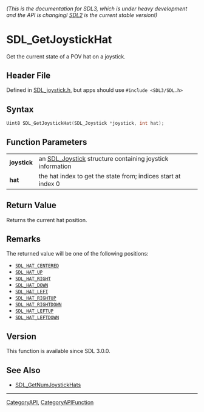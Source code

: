 ###### (This is the documentation for SDL3, which is under heavy development and the API is changing! [SDL2](https://wiki.libsdl.org/SDL2/) is the current stable version!)
# SDL_GetJoystickHat

Get the current state of a POV hat on a joystick.

## Header File

Defined in [SDL_joystick.h](https://github.com/libsdl-org/SDL/blob/main/include/SDL3/SDL_joystick.h), but apps should use `#include <SDL3/SDL.h>`

## Syntax

```c
Uint8 SDL_GetJoystickHat(SDL_Joystick *joystick, int hat);

```

## Function Parameters

|                  |                                                                           |
| ---------------- | ------------------------------------------------------------------------- |
| **joystick**     | an [SDL_Joystick](SDL_Joystick) structure containing joystick information |
| **hat**          | the hat index to get the state from; indices start at index 0             |

## Return Value

Returns the current hat position.

## Remarks

The returned value will be one of the following positions:

- [`SDL_HAT_CENTERED`](SDL_HAT_CENTERED)
- [`SDL_HAT_UP`](SDL_HAT_UP)
- [`SDL_HAT_RIGHT`](SDL_HAT_RIGHT)
- [`SDL_HAT_DOWN`](SDL_HAT_DOWN)
- [`SDL_HAT_LEFT`](SDL_HAT_LEFT)
- [`SDL_HAT_RIGHTUP`](SDL_HAT_RIGHTUP)
- [`SDL_HAT_RIGHTDOWN`](SDL_HAT_RIGHTDOWN)
- [`SDL_HAT_LEFTUP`](SDL_HAT_LEFTUP)
- [`SDL_HAT_LEFTDOWN`](SDL_HAT_LEFTDOWN)

## Version

This function is available since SDL 3.0.0.

## See Also

* [SDL_GetNumJoystickHats](SDL_GetNumJoystickHats)

----
[CategoryAPI](CategoryAPI), [CategoryAPIFunction](CategoryAPIFunction)

